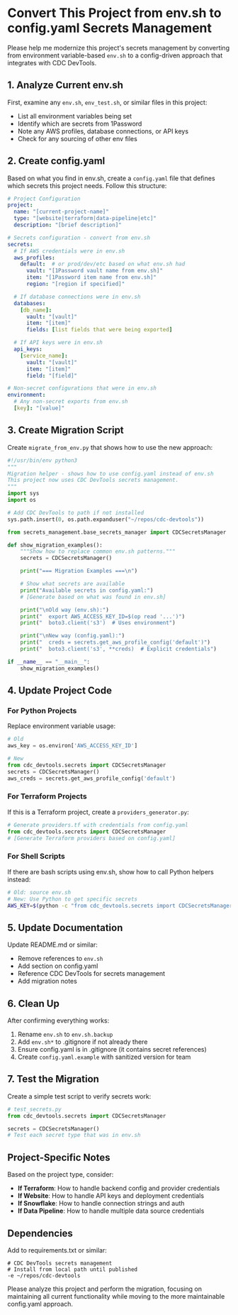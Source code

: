 # Convert This Project from env.sh to config.yaml Secrets Management

Please help me modernize this project's secrets management by converting from environment variable-based `env.sh` to a config-driven approach that integrates with CDC DevTools.

## 1. Analyze Current env.sh

First, examine any `env.sh`, `env_test.sh`, or similar files in this project:
- List all environment variables being set
- Identify which are secrets from 1Password
- Note any AWS profiles, database connections, or API keys
- Check for any sourcing of other env files

## 2. Create config.yaml

Based on what you find in env.sh, create a `config.yaml` file that defines which secrets this project needs. Follow this structure:

```yaml
# Project Configuration
project:
  name: "[current-project-name]"
  type: "[website|terraform|data-pipeline|etc]"
  description: "[brief description]"

# Secrets configuration - convert from env.sh
secrets:
  # If AWS credentials were in env.sh
  aws_profiles:
    default:  # or prod/dev/etc based on what env.sh had
      vault: "[1Password vault name from env.sh]"
      item: "[1Password item name from env.sh]"
      region: "[region if specified]"

  # If database connections were in env.sh
  databases:
    [db_name]:
      vault: "[vault]"
      item: "[item]"
      fields: [list fields that were being exported]

  # If API keys were in env.sh
  api_keys:
    [service_name]:
      vault: "[vault]"
      item: "[item]"
      field: "[field]"

# Non-secret configurations that were in env.sh
environment:
  # Any non-secret exports from env.sh
  [key]: "[value]"
```

## 3. Create Migration Script

Create `migrate_from_env.py` that shows how to use the new approach:

```python
#!/usr/bin/env python3
"""
Migration helper - shows how to use config.yaml instead of env.sh
This project now uses CDC DevTools secrets management.
"""
import sys
import os

# Add CDC DevTools to path if not installed
sys.path.insert(0, os.path.expanduser("~/repos/cdc-devtools"))

from secrets_management.base_secrets_manager import CDCSecretsManager

def show_migration_examples():
    """Show how to replace common env.sh patterns."""
    secrets = CDCSecretsManager()

    print("=== Migration Examples ===\n")

    # Show what secrets are available
    print("Available secrets in config.yaml:")
    # [Generate based on what was found in env.sh]

    print("\nOld way (env.sh):")
    print("  export AWS_ACCESS_KEY_ID=$(op read '...')")
    print("  boto3.client('s3')  # Uses environment")

    print("\nNew way (config.yaml):")
    print("  creds = secrets.get_aws_profile_config('default')")
    print("  boto3.client('s3', **creds)  # Explicit credentials")

if __name__ == "__main__":
    show_migration_examples()
```

## 4. Update Project Code

### For Python Projects
Replace environment variable usage:
```python
# Old
aws_key = os.environ['AWS_ACCESS_KEY_ID']

# New
from cdc_devtools.secrets import CDCSecretsManager
secrets = CDCSecretsManager()
aws_creds = secrets.get_aws_profile_config('default')
```

### For Terraform Projects
If this is a Terraform project, create a `providers_generator.py`:
```python
# Generate providers.tf with credentials from config.yaml
from cdc_devtools.secrets import CDCSecretsManager
# [Generate Terraform providers based on config.yaml]
```

### For Shell Scripts
If there are bash scripts using env.sh, show how to call Python helpers instead:
```bash
# Old: source env.sh
# New: Use Python to get specific secrets
AWS_KEY=$(python -c "from cdc_devtools.secrets import CDCSecretsManager; s=CDCSecretsManager(); print(s.get_secret('aws_access_key'))")
```

## 5. Update Documentation

Update README.md or similar:
- Remove references to `env.sh`
- Add section on config.yaml
- Reference CDC DevTools for secrets management
- Add migration notes

## 6. Clean Up

After confirming everything works:
1. Rename `env.sh` to `env.sh.backup`
2. Add `env.sh*` to .gitignore if not already there
3. Ensure config.yaml is in .gitignore (it contains secret references)
4. Create `config.yaml.example` with sanitized version for team

## 7. Test the Migration

Create a simple test script to verify secrets work:
```python
# test_secrets.py
from cdc_devtools.secrets import CDCSecretsManager

secrets = CDCSecretsManager()
# Test each secret type that was in env.sh
```

## Project-Specific Notes

Based on the project type, consider:
- **If Terraform**: How to handle backend config and provider credentials
- **If Website**: How to handle API keys and deployment credentials
- **If Snowflake**: How to handle connection strings and auth
- **If Data Pipeline**: How to handle multiple data source credentials

## Dependencies

Add to requirements.txt or similar:
```
# CDC DevTools secrets management
# Install from local path until published
-e ~/repos/cdc-devtools
```

Please analyze this project and perform the migration, focusing on maintaining all current functionality while moving to the more maintainable config.yaml approach.
